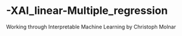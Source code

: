 # -XAI_linear-Multiple_regression
Working through Interpretable Machine Learning by Christoph Molnar
